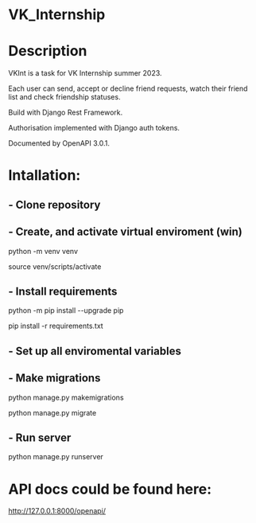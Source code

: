 # VK_Internship

# Description

VKInt is a task for VK Internship summer 2023.

Each user can send, accept or decline friend requests, watch their friend list and check friendship statuses.

Build with Django Rest Framework.

Authorisation implemented with Django auth tokens.

Documented by OpenAPI 3.0.1.

# Intallation:

## - Clone repository

## - Create, and activate virtual enviroment (win)

python -m venv venv

source venv/scripts/activate

## - Install requirements
python -m pip install --upgrade pip

pip install -r requirements.txt

## - Set up all enviromental variables

## - Make migrations
python manage.py makemigrations

python manage.py migrate

## - Run server
python manage.py runserver

# API docs could be found here:
http://127.0.0.1:8000/openapi/
